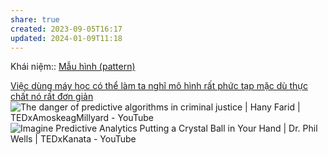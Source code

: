 ```yaml
---
share: true
created: 2023-09-05T16:17
updated: 2024-01-09T11:18
---
```


Khái niệm:: [Mẫu hình (pattern)](../../%CE%9E%20Kh%C3%A1i%20ni%E1%BB%87m/Nh%E1%BA%ADn%20th%E1%BB%A9c/M%E1%BA%ABu%20h%C3%ACnh%20(pattern).md)

[Việc dùng máy học có thể làm ta nghĩ mô hình rất phức tạp mặc dù thực chất nó rất đơn giản](./Vi%E1%BB%87c%20d%C3%B9ng%20m%C3%A1y%20h%E1%BB%8Dc%20c%C3%B3%20th%E1%BB%83%20l%C3%A0m%20ta%20ngh%C4%A9%20m%C3%B4%20h%C3%ACnh%20r%E1%BA%A5t%20ph%E1%BB%A9c%20t%E1%BA%A1p%20m%E1%BA%B7c%20d%C3%B9%20th%E1%BB%B1c%20ch%E1%BA%A5t%20n%C3%B3%20r%E1%BA%A5t%20%C4%91%C6%A1n%20gi%E1%BA%A3n.md)
![The danger of predictive algorithms in criminal justice | Hany Farid | TEDxAmoskeagMillyard - YouTube](https://youtu.be/p-82YeUPQh0?si=oVmv52ZlZoym0Rum)
![Imagine Predictive Analytics Putting a Crystal Ball in Your Hand | Dr. Phil Wells | TEDxKanata - YouTube](https://youtu.be/QWps8A-hljw?si=-1uQbDlJ7Ww8sE_S)